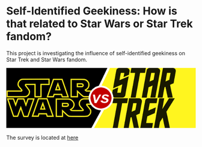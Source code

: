 # Self-Identified Geekiness: How is that related to Star Wars or Star Trek fandom?
This project is investigating the influence of self-identified geekiness on Star Trek and Star Wars fandom.


![](images/sw_vs_st.png)

The survey is located at [here](https://docs.google.com/forms/d/e/1FAIpQLSeqOI6W16UiiSh5LFngb5gjdM1ZHqsQ4zXytjOKEWQunqeUjA/viewform?usp=sf_link)
